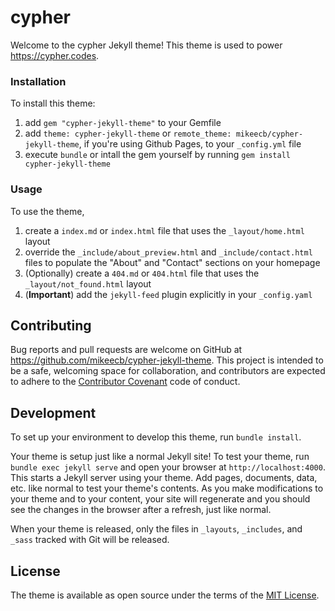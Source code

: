 # cypher

Welcome to the cypher Jekyll theme! This theme is used to power https://cypher.codes.

### Installation ###

To install this theme:

1. add `gem "cypher-jekyll-theme"` to your Gemfile
2. add `theme: cypher-jekyll-theme` or `remote_theme: mikeecb/cypher-jekyll-theme`, if you're using Github Pages, to your `_config.yml` file
3. execute `bundle` or intall the gem yourself by running `gem install cypher-jekyll-theme`

### Usage ###

To use the theme,

1. create a `index.md` or `index.html` file that uses the `_layout/home.html` layout
2. override the `_include/about_preview.html` and `_include/contact.html` files to populate the "About" and "Contact" sections on your homepage
3. (Optionally) create a `404.md` or `404.html` file that uses the `_layout/not_found.html` layout
4. (**Important**) add the `jekyll-feed` plugin explicitly in your `_config.yaml`

## Contributing

Bug reports and pull requests are welcome on GitHub at https://github.com/mikeecb/cypher-jekyll-theme. This project is intended to be a safe, welcoming space for collaboration, and contributors are expected to adhere to the [Contributor Covenant](http://contributor-covenant.org) code of conduct.

## Development

To set up your environment to develop this theme, run `bundle install`.

Your theme is setup just like a normal Jekyll site! To test your theme, run `bundle exec jekyll serve` and open your browser at `http://localhost:4000`. This starts a Jekyll server using your theme. Add pages, documents, data, etc. like normal to test your theme's contents. As you make modifications to your theme and to your content, your site will regenerate and you should see the changes in the browser after a refresh, just like normal.

When your theme is released, only the files in `_layouts`, `_includes`, and `_sass` tracked with Git will be released.

## License

The theme is available as open source under the terms of the [MIT License](https://opensource.org/licenses/MIT).

